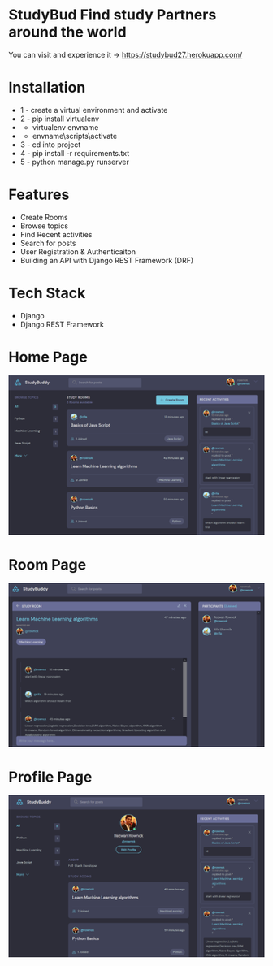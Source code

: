 # StudyBud Find study Partners around the world

You can visit and experience it -> https://studybud27.herokuapp.com/

# Installation

- 1 - create a virtual environment and activate
- 2 - pip install virtualenv
- - virtualenv envname
- - envname\scripts\activate
- 3 - cd into project
- 4 - pip install -r requirements.txt
- 5 - python manage.py runserver

# Features

- Create Rooms
- Browse topics
- Find Recent activities
- Search for posts
- User Registration & Authenticaiton
- Building an API with Django REST Framework (DRF)

# Tech Stack

- Django
- Django REST Framework

# Home Page

<img src="1.PNG">

# Room Page

<img src="2.PNG">

# Profile Page

<img src="3.PNG">



